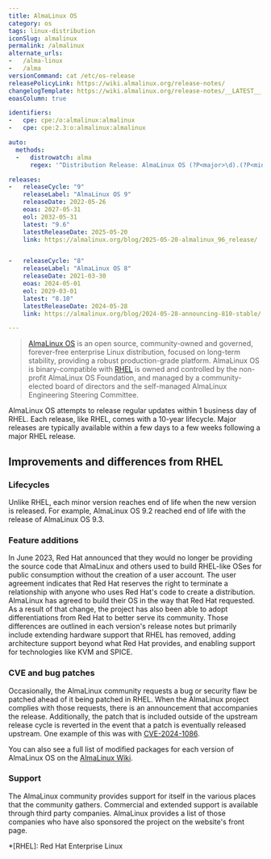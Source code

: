 ```yaml
---
title: AlmaLinux OS
category: os
tags: linux-distribution
iconSlug: almalinux
permalink: /almalinux
alternate_urls:
-   /alma-linux
-   /alma
versionCommand: cat /etc/os-release
releasePolicyLink: https://wiki.almalinux.org/release-notes/
changelogTemplate: https://wiki.almalinux.org/release-notes/__LATEST__.html
eoasColumn: true

identifiers:
-   cpe: cpe:/o:almalinux:almalinux
-   cpe: cpe:2.3:o:almalinux:almalinux

auto:
  methods:
  -   distrowatch: alma
      regex: '^Distribution Release: AlmaLinux OS (?P<major>\d).(?P<minor>\d+)$'

releases:
-   releaseCycle: "9"
    releaseLabel: "AlmaLinux OS 9"
    releaseDate: 2022-05-26
    eoas: 2027-05-31
    eol: 2032-05-31
    latest: "9.6"
    latestReleaseDate: 2025-05-20
    link: https://almalinux.org/blog/2025-05-20-almalinux_96_release/


-   releaseCycle: "8"
    releaseLabel: "AlmaLinux OS 8"
    releaseDate: 2021-03-30
    eoas: 2024-05-01
    eol: 2029-03-01
    latest: "8.10"
    latestReleaseDate: 2024-05-28
    link: https://almalinux.org/blog/2024-05-28-announcing-810-stable/

---
```


> [AlmaLinux OS](https://almalinux.org/) is an open source, community-owned and governed,
> forever-free enterprise Linux distribution, focused on long-term stability, providing a robust
> production-grade platform. AlmaLinux OS is binary-compatible with
> [RHEL](https://www.redhat.com/en/technologies/linux-platforms/enterprise-linux) is owned
> and controlled by the non-profit AlmaLinux OS Foundation, and managed by a community-elected
> board of directors and the self-managed AlmaLinux Engineering Steering Committee.

AlmaLinux OS attempts to release regular updates within 1 business day of RHEL. Each release, like
RHEL, comes with a 10-year lifecycle. Major releases are typically available within a few days to a
few weeks following a major RHEL release.

## Improvements and differences from RHEL
### Lifecycles 
Unlike RHEL, each minor version reaches end of life when the new version is released. For example, AlmaLinux OS 9.2 reached end of life with the release of AlmaLinux OS 9.3.

### Feature additions
In June 2023, Red Hat announced that they would no longer be providing the source code that AlmaLinux and others used to build RHEL-like OSes for public consumption without the creation of a user account. The user agreement indicates that Red Hat reserves the right to terminate a relationship with anyone who uses Red Hat's code to create a distribution. AlmaLinux has agreed to build their OS in the way that Red Hat requested. As a result of that change, the project has also been able to adopt differentiations from Red Hat to better serve its community. Those differences are outlined in each version's release notes but primarily include extending hardware support that RHEL has removed, adding architecture support beyond what Red Hat provides, and enabling support for technologies like KVM and SPICE.

### CVE and bug patches
Occasionally, the AlmaLinux community requests a bug or security flaw be patched ahead of it being patched in RHEL. When the AlmaLinux project complies with those requests, there is an announcement that accompanies the release. Additionally, the patch that is included outside of the upstream release cycle is reverted in the event that a patch is eventually released upstream. One example of this was with [CVE-2024-1086](https://almalinux.org/blog/2024-04-02-xz-and-cve-2024-1086/).

You can also see a full list of modified packages for each version of AlmaLinux OS on the [AlmaLinux Wiki](https://wiki.almalinux.org/development/Modified-packages.html).

### Support
The AlmaLinux community provides support for itself in the various places that the community gathers. Commercial and extended support is available through third party companies. AlmaLinux provides a list of those companies who have also sponsored the project on the website's front page. 

*[RHEL]: Red Hat Enterprise Linux
